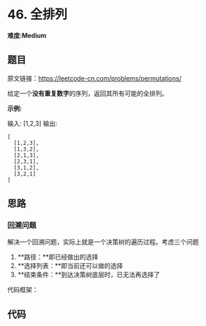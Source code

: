 # 46. 全排列
**难度:Medium**
## 题目
原文链接：https://leetcode-cn.com/problems/permutations/

给定一个**没有重复数字**的序列，返回其所有可能的全排列。

**示例:**

输入: [1,2,3]
输出:
```
[
  [1,2,3],
  [1,3,2],
  [2,1,3],
  [2,3,1],
  [3,1,2],
  [3,2,1]
]
```

## 思路
### 回溯问题

解决一个回溯问题，实际上就是一个决策树的遍历过程。考虑三个问题
1. **路径：**即已经做出的选择
2. **选择列表：**即当前还可以做的选择
3. **结束条件：**到达决策树底层时，已无法再选择了

代码框架：

## 代码
```python

```

